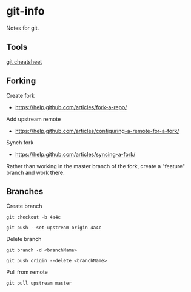   # git-info

Notes for git.

## Tools
[git cheatsheet](https://training.github.com/kit/downloads/github-git-cheat-sheet.pdf)

## Forking

Create fork
* https://help.github.com/articles/fork-a-repo/

Add upstream remote
* https://help.github.com/articles/configuring-a-remote-for-a-fork/

Synch fork
* https://help.github.com/articles/syncing-a-fork/

Rather than working in the master branch of the fork, create a "feature" branch and work there.

## Branches

Create branch

`git checkout -b 4a4c`

`git push --set-upstream origin 4a4c`

Delete branch

`git branch -d <branchName>`

`git push origin --delete <branchName>`

Pull from remote

`git pull upstream master`

